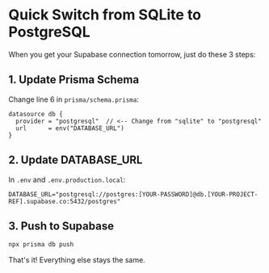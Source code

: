 # Quick Switch from SQLite to PostgreSQL

When you get your Supabase connection tomorrow, just do these 3 steps:

## 1. Update Prisma Schema
Change line 6 in `prisma/schema.prisma`:
```prisma
datasource db {
  provider = "postgresql"  // <-- Change from "sqlite" to "postgresql"
  url      = env("DATABASE_URL")
}
```

## 2. Update DATABASE_URL
In `.env` and `.env.production.local`:
```
DATABASE_URL="postgresql://postgres:[YOUR-PASSWORD]@db.[YOUR-PROJECT-REF].supabase.co:5432/postgres"
```

## 3. Push to Supabase
```bash
npx prisma db push
```

That's it! Everything else stays the same.